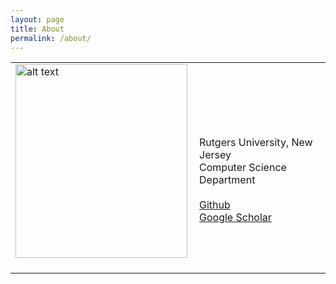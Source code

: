 ```yaml
---
layout: page
title: About
permalink: /about/
---
```


<table class="imgtable"><tr><td>
<img src="https://i.imgur.com/2guZweZ.jpg" alt="alt text" width="275px" height="310px" />&nbsp;</td>
<td align="left"><p> 
<br />
<br />
Rutgers University, New Jersey 
<br />
Computer Science Department
<br />
<br />
<a href="https://github.com/barlowtwin" target=&ldquo;blank&rdquo;>Github</a>
<br />
<a href="https://scholar.google.com/citations?user=vvJ-sZQAAAAJ&hl=en" target=&ldquo;blank&rdquo;>Google Scholar</a>  
</td></tr></table>
